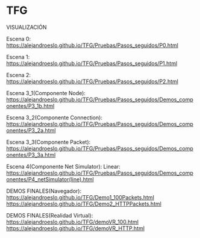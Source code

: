 # TFG

VISUALIZACIÓN

Escena 0:
https://alejandroeslo.github.io/TFG/Pruebas/Pasos_seguidos/P0.html

Escena 1:
https://alejandroeslo.github.io/TFG/Pruebas/Pasos_seguidos/P1.html

Escena 2:
https://alejandroeslo.github.io/TFG/Pruebas/Pasos_seguidos/P2.html

Escena 3_1(Componente Node):
https://alejandroeslo.github.io/TFG/Pruebas/Pasos_seguidos/Demos_componentes/P3_1b.html

Escena 3_2(Componente Connection):
https://alejandroeslo.github.io/TFG/Pruebas/Pasos_seguidos/Demos_componentes/P3_2a.html

Escena 3_3(Componente Packet):
https://alejandroeslo.github.io/TFG/Pruebas/Pasos_seguidos/Demos_componentes/P3_3a.html

Escena 4(Componente Net Simulator):
Linear:
https://alejandroeslo.github.io/TFG/Pruebas/Pasos_seguidos/Demos_componentes/P4_netSimulator(line).html

DEMOS FINALES(Navegador):
https://alejandroeslo.github.io/TFG/Demo1_100Packets.html
https://alejandroeslo.github.io/TFG/Demo2_HTTPPackets.html

DEMOS FINALES(Realidad Virtual):
https://alejandroeslo.github.io/TFG/demoVR_100.html
https://alejandroeslo.github.io/TFG/demoVR_HTTP.html
